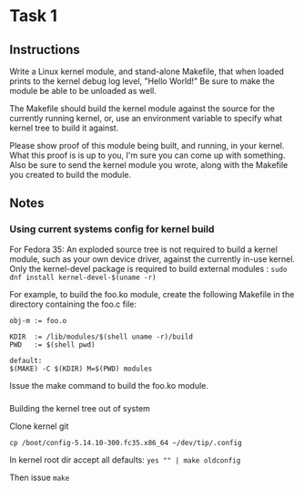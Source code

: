 # Task 1

## Instructions
Write a Linux kernel module, and stand-alone Makefile, that when loaded
prints to the kernel debug log level, "Hello World!"  Be sure to make
the module be able to be unloaded as well.

The Makefile should build the kernel module against the source for the
currently running kernel, or, use an environment variable to specify
what kernel tree to build it against.

Please show proof of this module being built, and running, in your
kernel.  What this proof is is up to you, I'm sure you can come up with
something.  Also be sure to send the kernel module you wrote, along with
the Makefile you created to build the module.

## Notes

### Using current systems config for kernel build

For Fedora 35:
An exploded source tree is not required to build a kernel module, such as your own device driver,
against the currently in-use kernel. Only the kernel-devel package is required to build external modules :
`sudo dnf install kernel-devel-$(uname -r)`

For example, to build the foo.ko module, create the following Makefile in the directory containing the foo.c file:

    obj-m := foo.o 

    KDIR  := /lib/modules/$(shell uname -r)/build
    PWD   := $(shell pwd)
    
    default:
	$(MAKE) -C $(KDIR) M=$(PWD) modules
	
Issue the make command to build the foo.ko module.

###

Building the kernel tree out of system

Clone kernel git

`cp /boot/config-5.14.10-300.fc35.x86_64 ~/dev/tip/.config`

In kernel root dir accept all defaults:
`yes "" | make oldconfig`

Then issue `make`
